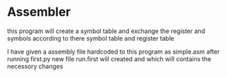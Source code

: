 # Assembler
this program will create a symbol table and exchange the register and symbols according to there symbol table and register table

I have given a assembly file hardcoded to this program as simple.asm after running first.py new file run.first will created and which will contains the necessory changes
